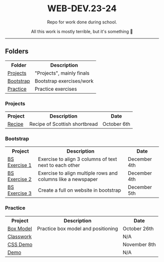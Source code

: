 <div align="center">
  <h1>WEB-DEV.23-24</h1>
  <p>Repo for work done during school.</p>

  All this work is mostly terrible, but it's something 🤷
</div>

<hr>

## Folders
<table>
  <tr>
    <th>Folder</th>
    <th>Description</th>
  </tr>
  <tr>
    <td><a href="https://github.com/johnsyslo/WEB-DEV.23-24/tree/main/projects">Projects</a></td>
    <td>"Projects", mainly finals</td>
  </tr>
  <tr>
    <td><a href="https://github.com/johnsyslo/WEB-DEV.23-24/tree/main/bootstrap">Bootstrap</a></td>
    <td>Bootstrap exercises/work</td>
  </tr>
  <tr>
    <td><a href="https://github.com/johnsyslo/WEB-DEV.23-24/tree/main/practice">Practice</a></td>
    <td>Practice exercises</td>
  </tr>
</table>
  
### Projects
<table>
  <tr>
    <th>Project</th>
    <th>Description</th>
    <th>Date</th>
  </tr>
  <tr>
    <td><a href="https://github.com/johnsyslo/WEB-DEV.23-24/tree/main/projects/recipe">Recipe</a></td>
    <td>Recipe of Scottish shortbread</td>
    <td>October 6th</td>
  </tr>
</table>

### Bootstrap
<table>
  <tr>
    <th>Project</th>
    <th>Description</th>
    <th>Date</th>
  </tr>
  
  <tr>
    <td><a href="https://github.com/johnsyslo/WEB-DEV.23-24/tree/main/bootstrap/bs-exercise1">BS Exercise 1</a></td>
    <td>Exercise to align 3 columns of text next to each other</td>
    <td>December 4th</td>
  </tr>
  
  <tr>
    <td><a href="https://github.com/johnsyslo/WEB-DEV.23-24/tree/main/bootstrap/bs-exercise2">BS Exercise 2</a></td>
    <td>Exercise to align multiple rows and columns like a newspaper</td>
    <td>December 4th</td>
  </tr>
  
  <tr>
    <td><a href="https://github.com/johnsyslo/WEB-DEV.23-24/tree/main/bootstrap/bs-exercise3">BS Exercise 3</a></td>
    <td>Create a full on website in bootstrap</td>
    <td>December 5th</td>
  </tr>
</table>

### Practice
<table>
  <tr>
    <th>Project</th>
    <th>Description</th>
    <th>Date</th>
  </tr>

  <tr>
    <td><a href="https://github.com/johnsyslo/WEB-DEV.23-24/tree/main/practice/box-model">Box Model</a></td>
    <td>Practice box model and positioning</td>
    <td>October 26th</td>
  </tr>
  
  <tr>
    <td><a href="https://github.com/johnsyslo/WEB-DEV.23-24/tree/main/practice/classwork">Classwork</a></td>
    <td></td>
    <td>N/A</td>
  </tr>

  <tr>
    <td><a href="https://github.com/johnsyslo/WEB-DEV.23-24/tree/main/practice/css-demo">CSS Demo</a></td>
    <td></td>
    <td>November 8th</td>
  </tr>

  <tr>
    <td><a href="https://github.com/johnsyslo/WEB-DEV.23-24/tree/main/practice/demo">Demo</a></td>
    <td></td>
    <td>N/A</td>
  </tr>
</table>
